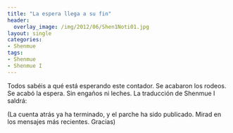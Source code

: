 ```yaml
---
title: "La espera llega a su fin"
header:
  overlay_image: /img/2012/06/Shen1Noti01.jpg
layout: single
categories:
- Shenmue
tags:
- Shenmue
- Shenmue I
---
```

Todos sabéis a qué está esperando este contador. Se acabaron los rodeos. 
Se acabó la espera. Sin engaños ni leches. La traducción de Shenmue I saldrá:

(La cuenta atrás ya ha terminado, y el parche ha sido publicado. Mirad en 
los mensajes más recientes. Gracias)

